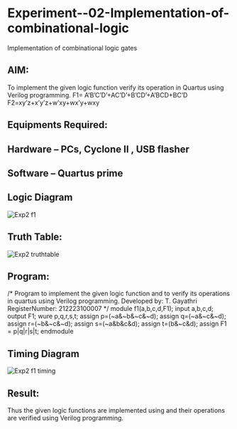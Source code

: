 # Experiment--02-Implementation-of-combinational-logic
Implementation of combinational logic gates
 
## AIM:
To implement the given logic function verify its operation in Quartus using Verilog programming.
 F1= A’B’C’D’+AC’D’+B’CD’+A’BCD+BC’D
F2=xy’z+x’y’z+w’xy+wx’y+wxy
 
 
 
## Equipments Required:
## Hardware – PCs, Cyclone II , USB flasher
## Software – Quartus prime

## Logic Diagram
![Exp2 f1](https://github.com/gayumee/Experiment--02-Implementation-of-combinational-logic-/assets/149037327/52e26db6-7ba2-47f6-ae2d-51828c118ab7)

## Truth Table:
![Exp2 truthtable](https://github.com/gayumee/Experiment--02-Implementation-of-combinational-logic-/assets/149037327/4a1496f0-6efd-414a-9759-bac11c5aa611)


## Program:
/*
Program to implement the given logic function and to verify its operations in quartus using Verilog programming.
Developed by: T. Gayathri 
RegisterNumber:  212223100007
*/
module f1(a,b,c,d,F1);
input a,b,c,d;
output F1;
wure p,q,r,s,t;
assign p=(~a&~b&~c&~d);
assign q=(~a&~c&~d);
assign r=(~b&~c&~d);
assign s=(~a&b&c&d);
assign t=(b&~c&d);
assign F1 = p|q|r|s|t;
endmodule 

## Timing Diagram
![Exp2 f1 timing](https://github.com/gayumee/Experiment--02-Implementation-of-combinational-logic-/assets/149037327/57c62cb8-1808-4660-b3d5-3816bff2b6f4)

## Result:
Thus the given logic functions are implemented using  and their operations are verified using Verilog programming.
